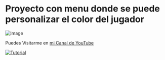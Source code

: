 # Proyecto con menu donde se puede personalizar el color del jugador

![image](https://github.com/user-attachments/assets/64f46104-30ec-4887-a6e9-2b639dd75783)

Puedes Visitarme en [mi Canal de YouTube](https://www.youtube.com/@GodoyDevYT?sub_confirmation=1)

[![Tutorial](https://img.youtube.com/vi/8LeD46sWfHw/0.jpg)](https://www.youtube.com/watch?v=8LeD46sWfHw)
